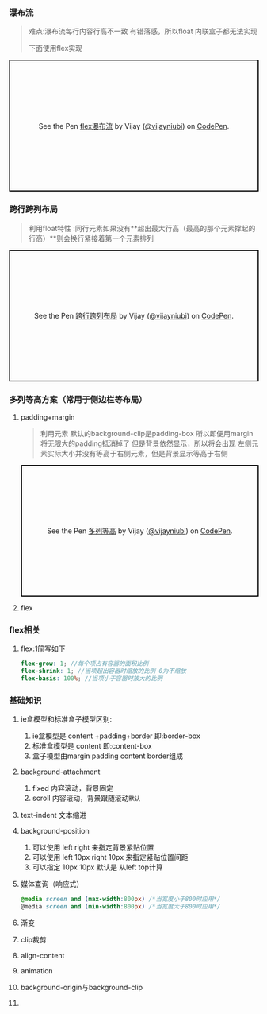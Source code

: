 ### 瀑布流

> 难点:瀑布流每行内容行高不一致 有错落感，所以float 内联盒子都无法实现
>
> 下面使用flex实现

<p class="codepen" data-height="265" data-theme-id="0" data-default-tab="css,result" data-user="vijayniubi" data-slug-hash="QYamzO" style="height: 265px; box-sizing: border-box; display: flex; align-items: center; justify-content: center; border: 2px solid black; margin: 1em 0; padding: 1em;" data-pen-title="flex瀑布流">
  <span>See the Pen <a href="https://codepen.io/vijayniubi/pen/QYamzO/">
  flex瀑布流</a> by Vijay (<a href="https://codepen.io/vijayniubi">@vijayniubi</a>)
  on <a href="https://codepen.io">CodePen</a>.</span>
</p>
<script async src="https://static.codepen.io/assets/embed/ei.js"></script>

### 跨行跨列布局

> 利用float特性 :同行元素如果没有**超出最大行高（最高的那个元素撑起的行高）**则会换行紧接着第一个元素排列

<p class="codepen" data-height="265" data-theme-id="0" data-default-tab="css,result" data-user="vijayniubi" data-slug-hash="QYarjr" style="height: 265px; box-sizing: border-box; display: flex; align-items: center; justify-content: center; border: 2px solid black; margin: 1em 0; padding: 1em;" data-pen-title="跨行跨列布局">
  <span>See the Pen <a href="https://codepen.io/vijayniubi/pen/QYarjr/">
  跨行跨列布局</a> by Vijay (<a href="https://codepen.io/vijayniubi">@vijayniubi</a>)
  on <a href="https://codepen.io">CodePen</a>.</span>
</p>
<script async src="https://static.codepen.io/assets/embed/ei.js"></script>



### 多列等高方案（常用于侧边栏等布局）

1. padding+margin

   > 利用元素 默认的background-clip是padding-box 所以即便用margin将无限大的padding抵消掉了 但是背景依然显示，所以将会出现 左侧元素实际大小并没有等高于右侧元素，但是背景显示等高于右侧

   <p class="codepen" data-height="265" data-theme-id="0" data-default-tab="css,result" data-user="vijayniubi" data-slug-hash="xMpjNE" style="height: 265px; box-sizing: border-box; display: flex; align-items: center; justify-content: center; border: 2px solid black; margin: 1em 0; padding: 1em;" data-pen-title="多列等高">
     <span>See the Pen <a href="https://codepen.io/vijayniubi/pen/xMpjNE/">
     多列等高</a> by Vijay (<a href="https://codepen.io/vijayniubi">@vijayniubi</a>)
     on <a href="https://codepen.io">CodePen</a>.</span>
   </p>
   <script async src="https://static.codepen.io/assets/embed/ei.js"></script>

2. flex

    

### flex相关

1. flex:1简写如下

   ```scss
   flex-grow: 1; //每个项占有容器的面积比例
   flex-shrink: 1; //当项超出容器时缩放的比例 0为不缩放
   flex-basis: 100%; //当项小于容器时放大的比例
   ```

   

### 基础知识

1. ie盒模型和标准盒子模型区别:
   1. ie盒模型是 content +padding+border 即:border-box
   2. 标准盒模型是 content 即:content-box
   3. 盒子模型由margin padding content border组成

2. background-attachment
   1. fixed 内容滚动，背景固定
   2. scroll 内容滚动，背景跟随滚动`默认`

3. text-indent 文本缩进

4. background-position

   1. 可以使用 left right 来指定背景紧贴位置
   2. 可以使用 left  10px right 10px 来指定紧贴位置间距
   3. 可以指定 10px 10px 默认是 从left top计算

5. 媒体查询（响应式）

   ```css
   @media screen and (max-width:800px) /*当宽度小于800时应用*/
   @media screen and (min-width:800px) /*当宽度大于800时应用*/
   ```

6. 渐变

7. clip裁剪

8. align-content

9. animation

10. background-origin与background-clip

11. 
